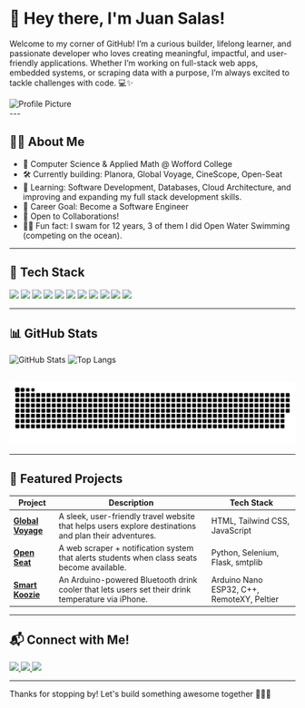 <div class=align="center">

  # 👋 Hey there, I'm Juan Salas!
  
  Welcome to my corner of GitHub! I’m a curious builder, lifelong learner, and passionate developer who loves creating meaningful, impactful, and user-friendly applications. Whether I’m working on full-stack web apps, embedded systems, or scraping data with a purpose, I’m always excited to tackle challenges with code. 💻✨
  
  <img src="https://avatars.githubusercontent.com/u/142240574?v=4" height="250" alt="Profile Picture" class="center" />

</div>
---

## 🙋‍♂️ About Me

- 🧠 Computer Science & Applied Math @ Wofford College  
- 🛠️ Currently building: Planora, Global Voyage, CineScope, Open-Seat
- 🌱 Learning: Software Development, Databases, Cloud Architecture, and improving and expanding my full stack development skills.
- 🚀 Career Goal: Become a Software Engineer  
- 🤲 Open to Collaborations!
- 🏊‍♂️ Fun fact: I swam for 12 years, 3 of them I did Open Water Swimming (competing on the ocean).

---

## 🧰 Tech Stack

<p align="left">
  <img src="https://img.shields.io/badge/Python-3776AB?style=for-the-badge&logo=python&logoColor=white"/>
  <img src="https://img.shields.io/badge/C++-00599C?style=for-the-badge&logo=c%2B%2B&logoColor=white"/>
  <img src="https://img.shields.io/badge/JavaScript-F7DF1E?style=for-the-badge&logo=javascript&logoColor=black"/>
  <img src="https://img.shields.io/badge/HTML5-E34F26?style=for-the-badge&logo=html5&logoColor=white"/>
  <img src="https://img.shields.io/badge/CSS3-1572B6?style=for-the-badge&logo=css3&logoColor=white"/>
  <img src="https://img.shields.io/badge/TailwindCSS-06B6D4?style=for-the-badge&logo=tailwindcss&logoColor=white"/>
  <img src="https://img.shields.io/badge/Flask-000000?style=for-the-badge&logo=flask&logoColor=white"/>
  <img src="https://img.shields.io/badge/Arduino-00979D?style=for-the-badge&logo=arduino&logoColor=white"/>
  <img src="https://img.shields.io/badge/Selenium-43B02A?style=for-the-badge&logo=selenium&logoColor=white"/>
  <img src="https://img.shields.io/badge/Git-F05032?style=for-the-badge&logo=git&logoColor=white"/>
  <img src="https://img.shields.io/badge/GitHub-181717?style=for-the-badge&logo=github&logoColor=white"/>
</p>

---

## 📊 GitHub Stats

<p align="left">
  <img src="https://github-readme-stats.vercel.app/api?username=juanjbsalas&show_icons=true&theme=radical" alt="GitHub Stats" height="180px"/>
  <img src="https://github-readme-stats.vercel.app/api/top-langs/?username=juanjbsalas&layout=compact&theme=radical" alt="Top Langs" height="180px"/>
</p>

<br clear="both">

<picture>
  <source media="(prefers-color-scheme: dark)" srcset="https://raw.githubusercontent.com/juanjbsalas/juanjbsalas/output/github-snake-dark.svg" />
  <source media="(prefers-color-scheme: light)" srcset="https://raw.githubusercontent.com/juanjbsalas/juanjbsalas/output/github-snake.svg" />
  <img alt="github-snake" src="https://raw.githubusercontent.com/juanjbsalas/juanjbsalas/output/github-snake.svg" />
</picture>

---

## 🚀 Featured Projects

| Project | Description | Tech Stack |
|--------|-------------|------------|
| [**Global Voyage**](https://github.com/juanjbsalas/Global-Voyage) | A sleek, user-friendly travel website that helps users explore destinations and plan their adventures. | HTML, Tailwind CSS, JavaScript |
| [**Open Seat**](https://github.com/juanjbsalas/Open-Seat) | A web scraper + notification system that alerts students when class seats become available. | Python, Selenium, Flask, smtplib |
| [**Smart Koozie**](https://github.com/juanjbsalas/Smart-Koozie) | An Arduino-powered Bluetooth drink cooler that lets users set their drink temperature via iPhone. | Arduino Nano ESP32, C++, RemoteXY, Peltier |

---

## 📬 Connect with Me!

<p align="left">
  <a href="https://www.linkedin.com/in/juanjbsalas/" target="_blank">
    <img src="https://img.shields.io/badge/LinkedIn-0077B5?style=for-the-badge&logo=linkedin&logoColor=white"/>
  </a>
  <a href="mailto:juanjbsalas@gmail.com">
    <img src="https://img.shields.io/badge/Gmail-D14836?style=for-the-badge&logo=gmail&logoColor=white"/>
  </a>
  <a href="https://juanjbsalas.github.io/Global-Voyage/" target="_blank">
    <img src="https://img.shields.io/badge/Portfolio-24292E?style=for-the-badge&logo=github&logoColor=white"/>
  </a>
</p>

---

Thanks for stopping by! Let's build something awesome together 👨‍💻✨
